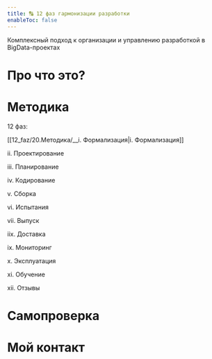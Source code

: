 ```yaml
---
title: 🔠 12 фаз гармонизации разработки
enableToc: false
---
```


Комплексный подход к организации и управлению разработкой в BigData-проектах

# Про что это?
# Методика
12 фаз:

[[12_faz/20.Методика/__i. Формализация|i. Формализация]]

ii. Проектирование

iii. Планирование

iv. Кодирование

v. Сборка

vi. Испытания

vii. Выпуск

iix. Доставка

ix. Мониторинг

x. Эксплуатация

xi. Обучение

xii. Отзывы

# Самопроверка
# Мой контакт


